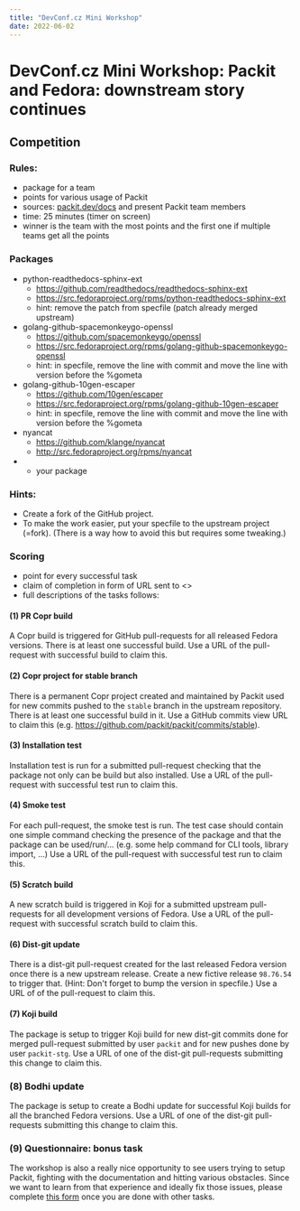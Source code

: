 ```yaml
---
title: "DevConf.cz Mini Workshop"
date: 2022-06-02
---
```


# DevConf.cz Mini Workshop: Packit and Fedora: downstream story continues

## Competition

### Rules:

- package for a team
- points for various usage of Packit
- sources: [packit.dev/docs](https://packit.dev/docs) and present Packit team members
- time: 25 minutes (timer on screen)
- winner is the team with the most points and the first one if multiple teams get all the points

### Packages

- python-readthedocs-sphinx-ext
  - https://github.com/readthedocs/readthedocs-sphinx-ext
  - https://src.fedoraproject.org/rpms/python-readthedocs-sphinx-ext
  - hint: remove the patch from specfile (patch already merged upstream)
- golang-github-spacemonkeygo-openssl
  - https://github.com/spacemonkeygo/openssl
  - https://src.fedoraproject.org/rpms/golang-github-spacemonkeygo-openssl
  - hint: in specfile, remove the line with commit and move the line with version before the %gometa
- golang-github-10gen-escaper
  - https://github.com/10gen/escaper
  - https://src.fedoraproject.org/rpms/golang-github-10gen-escaper
  - hint: in specfile, remove the line with commit and move the line with version before the %gometa
- nyancat
  - https://github.com/klange/nyancat
  - http://src.fedoraproject.org/rpms/nyancat
- - your package

### Hints:

- Create a fork of the GitHub project.
- To make the work easier, put your specfile to the upstream project (=fork).
  (There is a way how to avoid this but requires some tweaking.)

### Scoring

- point for every successful task
- claim of completion in form of URL sent to <<add a GitHub discussion thread URL>>
- full descriptions of the tasks follows:

#### (1) PR Copr build

A Copr build is triggered for GitHub pull-requests
for all released Fedora versions.
There is at least one successful build.
Use a URL of the pull-request with successful build to claim this.

#### (2) Copr project for stable branch

There is a permanent Copr project created and maintained by Packit
used for new commits pushed to the `stable` branch in the upstream repository.
There is at least one successful build in it.
Use a GitHub commits view URL to claim this (e.g. https://github.com/packit/packit/commits/stable).

#### (3) Installation test

Installation test is run for a submitted pull-request checking
that the package not only can be build but also installed.
Use a URL of the pull-request with successful test run to claim this.

#### (4) Smoke test

For each pull-request, the smoke test is run.
The test case should contain one simple command checking the presence of the package
and that the package can be used/run/...
(e.g. some help command for CLI tools, library import, ...)
Use a URL of the pull-request with successful test run to claim this.

#### (5) Scratch build

A new scratch build is triggered in Koji for a submitted upstream pull-requests
for all development versions of Fedora.
Use a URL of the pull-request with successful scratch build to claim this.

#### (6) Dist-git update

There is a dist-git pull-request created for the last released Fedora version
once there is a new upstream release.
Create a new fictive release `98.76.54` to trigger that.
(Hint: Don't forget to bump the version in specfile.)
Use a URL of of the pull-request to claim this.

#### (7) Koji build

The package is setup to trigger Koji build for new dist-git commits
done for merged pull-request submitted by user `packit` and for new pushes done by user `packit-stg`.
Use a URL of one of the dist-git pull-requests submitting this change to claim this.

### (8) Bodhi update

The package is setup to create a Bodhi update for successful Koji builds
for all the branched Fedora versions.
Use a URL of one of the dist-git pull-requests submitting this change to claim this.

### (9) Questionnaire: bonus task

The workshop is also a really nice opportunity to see users trying
to setup Packit, fighting with the documentation and hitting various obstacles.
Since we want to learn from that experience and ideally fix those issues,
please complete [this form](https://forms.gle/KFeHYafnSEDcEALL6)
once you are done with other tasks.
